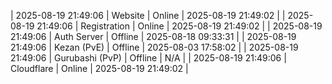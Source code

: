 | 2025-08-19 21:49:06 | Website | Online | 2025-08-19 21:49:02 |
| 2025-08-19 21:49:06 | Registration | Online | 2025-08-19 21:49:02 |
| 2025-08-19 21:49:06 | Auth Server | Offline | 2025-08-18 09:33:31 |
| 2025-08-19 21:49:06 | Kezan (PvE) | Offline | 2025-08-03 17:58:02 |
| 2025-08-19 21:49:06 | Gurubashi (PvP) | Offline | N/A |
| 2025-08-19 21:49:06 | Cloudflare | Online | 2025-08-19 21:49:02 |
